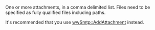 ﻿One or more attachments, in a comma delimited list. Files need to be specified as fully qualified files including paths.

It's recommended that you use [wwSmtp::AddAttachment](vfps://Topic/wwSmtp%3A%3AAddAttachment) instead.